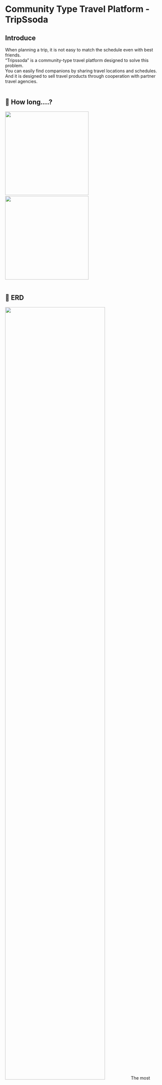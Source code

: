 # Community Type Travel Platform - TripSsoda

## Introduce
When planning a trip, it is not easy to match the schedule even with best friends.<br>
“Tripssoda” is a community-type travel platform designed to solve this problem.<br> 
You can easily find companions by sharing travel locations and schedules.<br> 
And it is designed to sell travel products through cooperation with partner travel agencies.<br>
<br>

## 📆 How long....?
<img src="https://user-images.githubusercontent.com/87851820/188601793-a114a5a6-9417-48a4-b6e4-5dd8e34d6cfa.png" width="270"/>&nbsp;&nbsp;&nbsp;<img src="https://user-images.githubusercontent.com/87851820/188602363-05ffb178-9710-4a79-acea-0b9db0824825.png" width="270"/><br>
<br>

## 📄 ERD
<img src="https://user-images.githubusercontent.com/87851820/188594322-ace0acb7-52f0-4aaa-9952-0917d7bc13a2.png" width="80%"/>
The most prepared part before starting the project was the ERD design.<br>
We took a modeling class for better design, and also recruited and conducted a separate study.<br>
<br>

core module | number
---|---|
User & Partner|13
Travel Product|6
Community Board|6
Admin Integration Board|5
Payment & Reservation|4
User Rights|5
Code Table|7
Talbe for analysis|4
etc|9
**Total**|**59**


<br>

## Main Function
* Kakao Login API
* Mypage
* Community Board
* Partner Entry Application
* Partner Product Registration
* Partner Management
* Product Management
* KG Inicis & Kakao Pay Payment
* Admin Integration Board

<br>

## ⚙️ Development Environment
<img src="https://user-images.githubusercontent.com/87851820/188607510-d3b4023c-bc29-47e8-9840-8b4f721d1d41.png" width="80%"/>
<br>

## 📈 Project Analysis
Language|File|Gap|Command|Code|Ratio
---|---|---|---|---|---|
Java|161|3,002|596|10,966|42.86%
JSP|68|1,003|703|6,555|25.62%
CSS|60|533|367|3,729|14.57%
Javascript|19|368|258|2,044|7.99%
Query|26|193|58|1,729|6.75%
etc|10|65|53|565|2.21%
SUM|344|5,164|2,035|25,588|100%

* Excluding API, only purely written code was included.
<br>

## 👨‍💻Team Members
[Neung Gwon, 권능](https://github.com/darren-gwon) | darren.gwon@gmail.com<br>
[Eunhye Kang, 강은혜](https://github.com/ReneeKang) | gracekang61@naver.com<br>
[Jiwon Kim, 김지원](https://github.com/g1mzee) | gimzee@naver.com<br>
[Yunki Kim, 김윤기](https://github.com/Reprisal123123) | kezy@daum.net<br>
[Hyunwoo Seo, 서현우](https://github.com/Robert0623) | tone8943@gmail.com<br>
<br>
